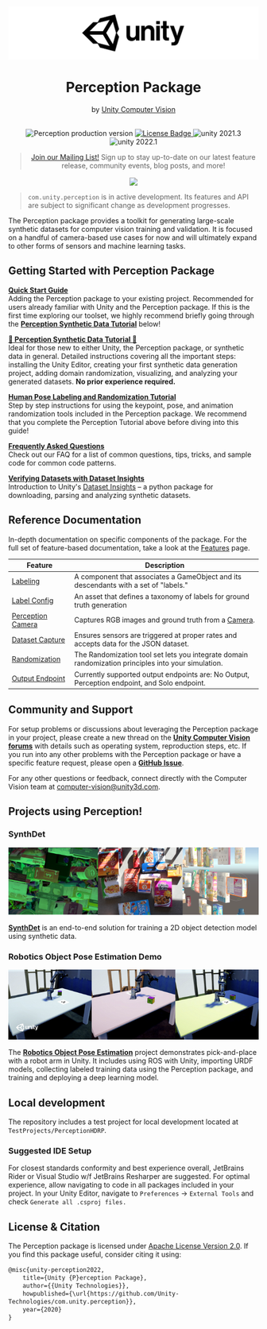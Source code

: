 <p align="center">
  <img src="images/unity-wide-whiteback.png" align="middle" width="600"/>
</p>
<div align="center">
  <h1>Perception Package</h1>
  <span>by </span><a href="https://unity.com/computer-vision" target="_blank">Unity Computer Vision</a>
</div>
<br />
<p align="center">
  <img src="https://badge-proxy.cds.internal.unity3d.com/5ab9a162-9dd0-4ba1-ba41-cf25378a927a" alt="Perception production version" />
  <a href="./LICENSE.md">
    <img src="https://img.shields.io/badge/license-Apache--2.0-green.svg" alt="License Badge" />
  </a>
  <img src="https://img.shields.io/badge/unity-2021.3-green.svg?style=flat-square" alt="unity 2021.3">
  <img src="https://img.shields.io/badge/unity-2022.1-green.svg?style=flat-square" alt="unity 2022.1">
</p>

<blockquote>
  <p align="center">
    <a href="https://create.unity.com/computer-vision-newsletter-sign-up?_gl=1*m30uzd*_gcl_aw*R0NMLjE2NDE4MzcyMjAuQ2p3S0NBaUF6LS1PQmhCSUVpd0FHMXJJT2tyQnYwaFFpQUtBQ1pwdXlzeklPbkdtRHp4dnVVOXNSem1EY0dwaTdLOFRra3FQc2gwLTFSb0NHQlFRQXZEX0J3RQ..*_gcl_dc*R0NMLjE2NDE4MzcyMjAuQ2p3S0NBaUF6LS1PQmhCSUVpd0FHMXJJT2tyQnYwaFFpQUtBQ1pwdXlzeklPbkdtRHp4dnVVOXNSem1EY0dwaTdLOFRra3FQc2gwLTFSb0NHQlFRQXZEX0J3RQ">Join our Mailing List!</a> Sign up to stay up-to-date on our latest feature release, community events, blog posts, and more!
  </p>
</blockquote>

<p align="center">
  <img src="images/labeler-showcase.jpg" align="center" />
</p>

> `com.unity.perception` is in active development. Its features and API are subject to significant change as development progresses.

The Perception package provides a toolkit for generating large-scale synthetic datasets for computer vision training and validation. It is focused on a handful of camera-based use cases for now and will ultimately expand to other forms of sensors and machine learning tasks.

## Getting Started with Perception Package

**[Quick Start Guide](SetupSteps.md)**  
Adding the Perception package to your existing project. Recommended for users already familiar with Unity and the Perception package. If this is the first time exploring our toolset, we highly recommend briefly going through the **[Perception Synthetic Data Tutorial](Tutorial/TUTORIAL.md)**  below!

**[🌟 Perception Synthetic Data Tutorial 🌟](Tutorial/TUTORIAL.md)**  
Ideal for those new to either Unity, the Perception package, or synthetic data in general. Detailed instructions covering all the important steps: installing the Unity Editor, creating your first synthetic data generation project, adding domain randomization, visualizing, and analyzing your generated datasets. **No prior experience required.**

**[Human Pose Labeling and Randomization Tutorial](HumanPose/TUTORIAL.md)**  
Step by step instructions for using the keypoint, pose, and animation randomization tools included in the Perception package. We recommend that you complete the Perception Tutorial above before diving into this guide!

**[Frequently Asked Questions](FAQ/FAQ.md)**  
Check out our FAQ for a list of common questions, tips, tricks, and sample code for common code patterns.

**[Verifying Datasets with Dataset Insights](Tutorial/DatasetInsights.md)**  
Introduction to Unity's [Dataset Insights](https://github.com/Unity-Technologies/datasetinsights) – a python package for downloading, parsing and analyzing synthetic datasets.

## Reference Documentation

In-depth documentation on specific components of the package. For the full set of feature-based documentation, take a look at the [Features](Features/index.md) page.

| Feature                                             | Description                                                                                              |
|-----------------------------------------------------|----------------------------------------------------------------------------------------------------------|
| [Labeling](GroundTruthLabeling.md)                  | A component that associates a GameObject and its descendants with a set of "labels."                     |
| [Label Config](GroundTruthLabeling.md#label-config) | An asset that defines a taxonomy of labels for ground truth generation                                   |
| [Perception Camera](PerceptionCamera.md)            | Captures RGB images and ground truth from a [Camera](https://docs.unity3d.com/Manual/class-Camera.html). |
| [Dataset Capture](DatasetCapture.md)                | Ensures sensors are triggered at proper rates and accepts data for the JSON dataset.                     |
| [Randomization](Randomization/index.md)             | The Randomization tool set lets you integrate domain randomization principles into your simulation.      |
| [Output Endpoint](Features/CustomEndpoints.md)      | Currently supported output endpoints are: No Output, Perception endpoint, and Solo endpoint.             |

## Community and Support

For setup problems or discussions about leveraging the Perception package in your project, please create a new thread on the **[Unity Computer Vision forums](https://forum.unity.com/forums/computer-vision.626/)** with details such as operating system, reproduction steps, etc. If you run into any other problems with the Perception package or have a specific feature request, please open a **[GitHub Issue](https://github.com/Unity-Technologies/com.unity.perception/issues)**.

For any other questions or feedback, connect directly with the Computer Vision team at [computer-vision@unity3d.com](mailto:computer-vision@unity3d.com).

## Projects using Perception!

### SynthDet
<img src="images/synthdet.png"/>

[**SynthDet**](https://github.com/Unity-Technologies/SynthDet) is an end-to-end solution for training a 2D object detection model using synthetic data.

### Robotics Object Pose Estimation Demo
<img src="images/robotics_pose.png"/>

The [**Robotics Object Pose Estimation**](https://github.com/Unity-Technologies/Robotics-Object-Pose-Estimation) project demonstrates pick-and-place with a robot arm in Unity. It includes using ROS with Unity, importing URDF models, collecting labeled training data using the Perception package, and training and deploying a deep learning model.

## Local development
The repository includes a test project for local development located at `TestProjects/PerceptionHDRP`.

### Suggested IDE Setup
For closest standards conformity and best experience overall, JetBrains Rider or Visual Studio w/f JetBrains Resharper are suggested. For optimal experience, allow navigating to code in all packages included in your project. In your Unity Editor, navigate to `Preferences` → `External Tools` and check `Generate all .csproj files.` 

## License & Citation
The Perception package is licensed under [Apache License Version 2.0](LICENSE.md).  If you find this package useful, consider citing it using:
```
@misc{unity-perception2022,
    title={Unity {P}erception Package},
    author={{Unity Technologies}},
    howpublished={\url{https://github.com/Unity-Technologies/com.unity.perception}},
    year={2020}
}
```
